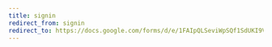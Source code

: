 ```yaml
---
title: signin
redirect_from: signin
redirect_to: https://docs.google.com/forms/d/e/1FAIpQLSeviWpSQf1SdUKI9Vz7QOCORGyNMwci--h3AnThpjEwUrNAsw/viewform?usp=sf_link
---
```

